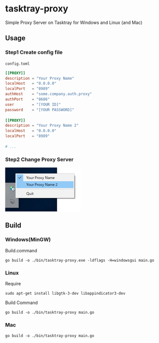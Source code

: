 tasktray-proxy
===============

Simple Proxy Server on Tasktray for Windows and Linux (and Mac)

## Usage

### Step1 Create config file
`config.toml`

```toml
[[PROXY]]
description = "Your Proxy Name"
localHost   = "0.0.0.0"
localPort   = "8989"
authHost    = "some.company.auth.proxy"
authPort    = "8686"
user        = "[YOUR ID]"
password    = "[YOUR PASSWORD]"

[[PROXY]]
description = "Your Proxy Name 2"
localHost   = "0.0.0.0"
localPort   = "8989"

# ...
```

### Step2 Change Proxy Server
![Usage](./image/image.jpg)

## Build

### Windows(MinGW)
Build.command
```
go build -o ./bin/tasktray-proxy.exe -ldflags -H=windowsgui main.go
```

### Linux
Require
```
sudo apt-get install libgtk-3-dev libappindicator3-dev
```
Build Command
```
go build -o ./bin/tasktray-proxy main.go
```

### Mac
```
go build -o ./bin/tasktray-proxy main.go
```
